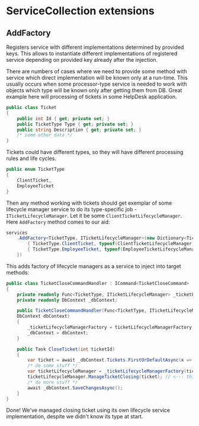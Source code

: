 # ServiceCollection extensions

## AddFactory

Registers service with different implementations determined by provided keys. This allows to instantiate different implementations of registered service depending on provided key already after the injection.

There are numbers of cases where we need to provide some method with service which direct implementation will be known only at a run-time. This usually occurs when some processor-type service is needed to work with objects which type will be known only after getting them from DB.
Great example here will processing of tickets in some HelpDesk application.

```csharp
public class Ticket
{
    public int Id { get; private set; }
    public TicketType Type { get; private set; }
    public string Description { get; private set; }
    /* some other data */
}
```

Tickets could have different types, so they will have different processing rules and life cycles.

```csharp
public enum TicketType
{
    ClientTicket,
    EmployeeTicket
}
```

Then any method working with tickets should get exemplar of some lifecycle manager service to do its type-specific job - `ITicketLifecycleManager`. Let it be some `ClientTicketLifecycleManager`. Here `AddFactory` method comes to our aid:

```csharp
services
    .AddFactory<TicketType, ITicketLifecycleManager>(new Dictionary<TicketType, Type> {
        { TicketType.ClientTicket, typeof(ClientTicketLifecycleManager) },
        { TicketType.EmployeeTicket, typeof(EmployeeTicketLifecycleManager) }
    })
```

This adds factory of lifecycle managers as a service to inject into target methods:

```csharp
public class TicketCloseCommandHandler : ICommand<TicketCloseCommand>
{
    private readonly Func<TicketType, ITicketLifecycleManager> _ticketLifecycleManagerFactory;
    private readonly DbContext _dbContext;

    public TicketCloseCommandHandler(Func<TicketType, ITicketLifecycleManager> ticketLifecycleManagerFactory,
    DbContext dbContext)
    {
        _ticketLifecycleManagerFactory = ticketLifecycleManagerFactory;
        _dbContext = dbContext;
    }

    public Task CloseTicket(int ticketId)
    {
        var ticket = await _dbContext.Tickets.FirstOrDefaultAsync(x => x.Id == ticketId);
        /* do some stuff */
        var ticketLifecycleManager = _ticketLifecycleManagerFactory(ticket.Type);
        ticketLifecycleManager.ManageTicketClosing(ticket); // <--- this one is unique to ticket type and we got the one we needed
        /* do more stuff */
        await _dbContext.SaveChangesAsync();
    }
}

```

Done! We've managed closing ticket using its own lifecycle service implementation, despite we didn't know its type at start.